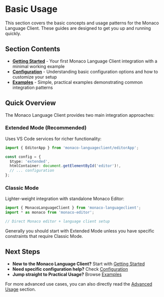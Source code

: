 # Basic Usage

This section covers the basic concepts and usage patterns for the Monaco Language Client. These guides are designed to get you up and running quickly.

## Section Contents

- **[Getting Started](getting-started.md)** - Your first Monaco Language Client integration with a minimal working example
- **[Configuration](configuration.md)** - Understanding basic configuration options and how to customize your setup
- **[Examples](examples.md)** - Simple, practical examples demonstrating common integration patterns

## Quick Overview

The Monaco Language Client provides two main integration approaches:

### Extended Mode (Recommended)
Uses VS Code services for richer functionality:
```typescript
import { EditorApp } from 'monaco-languageclient/editorApp';

const config = {
  $type: 'extended',
  htmlContainer: document.getElementById('editor')!,
  // ... configuration
};
```

### Classic Mode
Lighter-weight integration with standalone Monaco Editor:
```typescript
import { MonacoLanguageClient } from 'monaco-languageclient';
import * as monaco from 'monaco-editor';

// Direct Monaco editor + language client setup
```

Generally you should start with Extended Mode unless you have specific constraints that require Classic Mode.

## Next Steps

- **New to the Monaco Language Client?** Start with [Getting Started](getting-started.md)
- **Need specific configuration help?** Check [Configuration](configuration.md)
- **Jump straight to Practical Usage?** Browse [Examples](examples.md)

For more advanced use cases, you can also directly read the [Advanced Usage](../advanced-usage/index.md) section.
